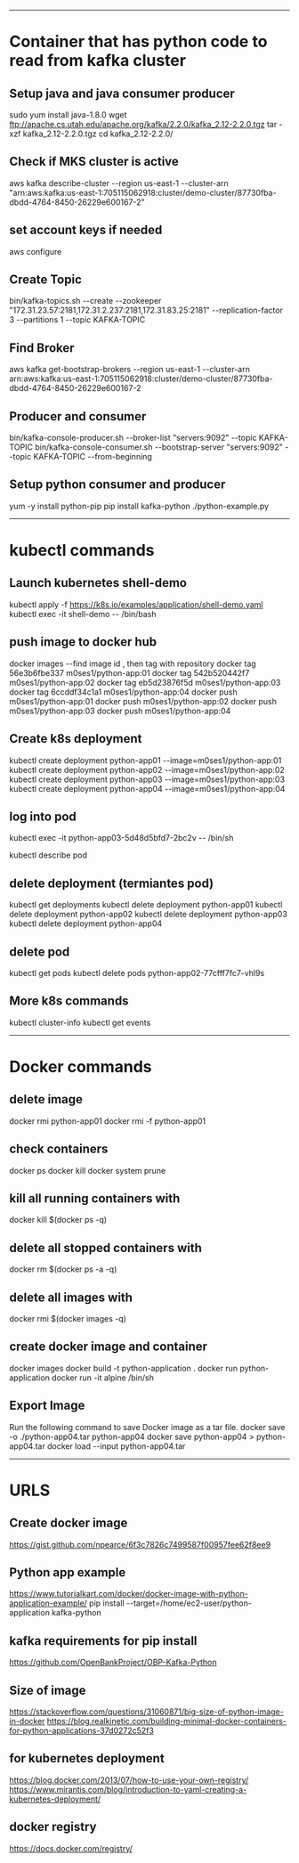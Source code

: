 ------------------------------------------------------------------------------
# Container that has python code to read from kafka cluster


## Setup java and java consumer producer
sudo yum install java-1.8.0
wget ftp://apache.cs.utah.edu/apache.org/kafka/2.2.0/kafka_2.12-2.2.0.tgz
tar -xzf kafka_2.12-2.2.0.tgz
cd kafka_2.12-2.2.0/

## Check if MKS cluster is active
aws kafka describe-cluster --region us-east-1 --cluster-arn "arn:aws:kafka:us-east-1:705115062918:cluster/demo-cluster/87730fba-dbdd-4764-8450-26229e600167-2"

## set account keys if needed
aws configure

## Create Topic
bin/kafka-topics.sh --create --zookeeper "172.31.23.57:2181,172.31.2.237:2181,172.31.83.25:2181" --replication-factor 3 --partitions 1 --topic KAFKA-TOPIC

## Find Broker
aws kafka get-bootstrap-brokers --region us-east-1 --cluster-arn arn:aws:kafka:us-east-1:705115062918:cluster/demo-cluster/87730fba-dbdd-4764-8450-26229e600167-2

## Producer and consumer
bin/kafka-console-producer.sh --broker-list "servers:9092" --topic KAFKA-TOPIC
bin/kafka-console-consumer.sh --bootstrap-server "servers:9092" --topic KAFKA-TOPIC --from-beginning

## Setup python consumer and producer
yum -y install python-pip
pip install kafka-python
./python-example.py

---------------------------------------------------


# kubectl commands

## Launch kubernetes shell-demo
kubectl apply -f https://k8s.io/examples/application/shell-demo.yaml
kubectl exec -it shell-demo -- /bin/bash


## push image to docker hub
docker images
--find image id , then tag with repository
docker tag 56e3b6fbe337 m0ses1/python-app:01
docker tag 542b520442f7 m0ses1/python-app:02
docker tag eb5d23876f5d m0ses1/python-app:03
docker tag 6ccddf34c1a1 m0ses1/python-app:04
docker push m0ses1/python-app:01
docker push m0ses1/python-app:02
docker push m0ses1/python-app:03
docker push m0ses1/python-app:04


## Create k8s deployment 
kubectl create deployment python-app01 --image=m0ses1/python-app:01
kubectl create deployment python-app02 --image=m0ses1/python-app:02
kubectl create deployment python-app03 --image=m0ses1/python-app:03
kubectl create deployment python-app04 --image=m0ses1/python-app:04

## log into pod
kubectl exec -it python-app03-5d48d5bfd7-2bc2v -- /bin/sh

kubectl describe pod

## delete deployment (termiantes pod)
kubectl get deployments
kubectl delete deployment python-app01
kubectl delete deployment python-app02
kubectl delete deployment python-app03
kubectl delete deployment python-app04

## delete pod
kubectl get pods
kubectl delete pods python-app02-77cfff7fc7-vhl9s

## More k8s commands
kubectl cluster-info
kubectl get events


--------------------------------------------------
# Docker commands

## delete image
docker rmi python-app01
docker rmi -f python-app01

## check containers 
docker ps
docker kill 
docker system prune

## kill all running containers with 
docker kill $(docker ps -q)

## delete all stopped containers with 
docker rm $(docker ps -a -q)

## delete all images with 
docker rmi $(docker images -q)

## create docker image and container
docker images
docker build -t python-application .
docker run python-application
docker run -it alpine /bin/sh


## Export Image
Run the following command to save Docker image as a tar file.
docker save -o ./python-app04.tar python-app04
docker save python-app04 > python-app04.tar
docker load --input python-app04.tar


--------------------------------------------------
# URLS


## Create docker image
https://gist.github.com/npearce/6f3c7826c7499587f00957fee62f8ee9

## Python app example
https://www.tutorialkart.com/docker/docker-image-with-python-application-example/
pip install --target=/home/ec2-user/python-application kafka-python


## kafka requirements for pip install 
https://github.com/OpenBankProject/OBP-Kafka-Python

## Size of image
https://stackoverflow.com/questions/31060871/big-size-of-python-image-in-docker
https://blog.realkinetic.com/building-minimal-docker-containers-for-python-applications-37d0272c52f3


## for kubernetes deployment
https://blog.docker.com/2013/07/how-to-use-your-own-registry/
https://www.mirantis.com/blog/introduction-to-yaml-creating-a-kubernetes-deployment/

## docker registry
https://docs.docker.com/registry/
